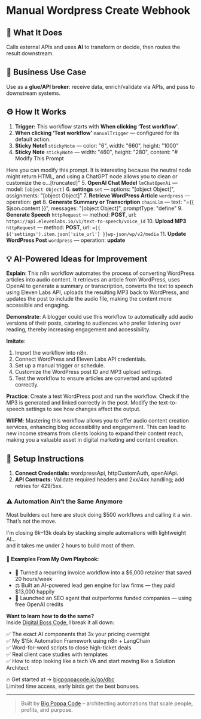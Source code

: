 # Manual Wordpress Create Webhook
  ## 🚀 What It Does
  Calls external APIs and uses **AI** to transform or decide, then routes the result downstream.
  
  ## 💼 Business Use Case
  Use as a **glue/API broker**: receive data, enrich/validate via APIs, and pass to downstream systems.
  
  ## ⚙️ How It Works
  1. **Trigger:** This workflow starts with **When clicking ‘Test workflow’**.
  2. **When clicking ‘Test workflow’** `manualTrigger` — configured for its default action.
3. **Sticky Note1** `stickyNote` — color: "6", width: "660", height: "1000"
4. **Sticky Note** `stickyNote` — width: "460", height: "280", content: "# Modify This Prompt

Here you can modify this prompt. It is interesting because the neutral node might return HTML, and using a ChatGPT node allows you to clean or customize the o…[truncated]"
5. **OpenAI Chat Model** `lmChatOpenAi` — model: `[object Object]`
6. **settings** `set` — options: "[object Object]", assignments: "[object Object]"
7. **Retrieve WordPress Article** `wordpress` — operation: **get**
8. **Generate Summary or Transcription** `chainLlm` — text: "={{ $json.content }}", messages: "[object Object]", promptType: "define"
9. **Generate Speech** `httpRequest` — method: **POST**, url: `https://api.elevenlabs.io/v1/text-to-speech/voice_id`
10. **Upload MP3** `httpRequest` — method: **POST**, url: `={{ $('settings').item.json['site_url'] }}wp-json/wp/v2/media`
11. **Update WordPress Post** `wordpress` — operation: **update**
  
  ## 💡 AI-Powered Ideas for Improvement
  **Explain**: This n8n workflow automates the process of converting WordPress articles into audio content. It retrieves an article from WordPress, uses OpenAI to generate a summary or transcription, converts the text to speech using Eleven Labs API, uploads the resulting MP3 back to WordPress, and updates the post to include the audio file, making the content more accessible and engaging.

**Demonstrate**: A blogger could use this workflow to automatically add audio versions of their posts, catering to audiences who prefer listening over reading, thereby increasing engagement and accessibility.

**Imitate**: 
1. Import the workflow into n8n.
2. Connect WordPress and Eleven Labs API credentials.
3. Set up a manual trigger or schedule.
4. Customize the WordPress post ID and MP3 upload settings.
5. Test the workflow to ensure articles are converted and updated correctly.

**Practice**: Create a test WordPress post and run the workflow. Check if the MP3 is generated and linked correctly in the post. Modify the text-to-speech settings to see how changes affect the output.

**WIIFM**: Mastering this workflow allows you to offer audio content creation services, enhancing blog accessibility and engagement. This can lead to new income streams from clients looking to expand their content reach, making you a valuable asset in digital marketing and content creation.
  
  ## 🔧 Setup Instructions
  1. **Connect Credentials:** wordpressApi, httpCustomAuth, openAiApi.
2. **API Contracts:** Validate required headers and 2xx/4xx handling; add retries for 429/5xx.
  
### ⚠️ Automation Ain’t the Same Anymore

Most builders out here are stuck doing $500 workflows and calling it a win.  
That’s not the move.  

I'm closing $6k–$13k deals by stacking simple automations with lightweight AI...  
and it takes me under 2 hours to build most of them.

#### 🧠 Examples From My Own Playbook:
- 🔁 Turned a recurring invoice workflow into a $6,000 retainer that saved 20 hours/week  
- ⚖️ Built an AI-powered lead gen engine for law firms — they paid $13,000 happily  
- 🚀 Launched an SEO agent that outperforms funded companies — using free OpenAI credits  

**Want to learn how to do the same?**  
Inside [Digital Boss Code](https://bigpoppacode.io/go/dbc), I break it all down:

✅ The exact AI components that 3x your pricing overnight  
✅ My $15k Automation Framework using n8n + LangChain  
✅ Word-for-word scripts to close high-ticket deals  
✅ Real client case studies with templates  
✅ How to stop looking like a tech VA and start moving like a Solution Architect  

🔥 Get started at → [bigpoppacode.io/go/dbc](https://bigpoppacode.io/go/dbc)  
Limited time access, early birds get the best bonuses.

---
> Built by [Big Poppa Code](https://bigpoppacode.io) – architecting automations that scale people, profits, and purpose.
  